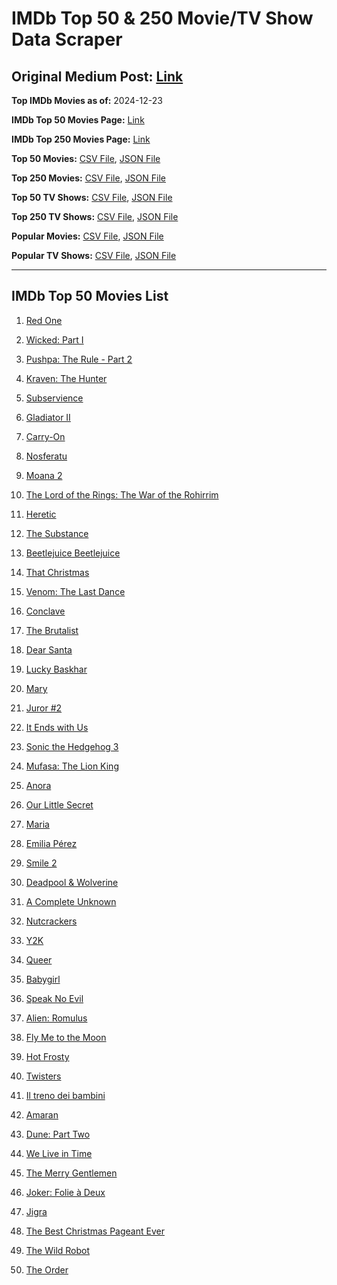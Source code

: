 # IMDb Top 50 & 250 Movie/TV Show Data Scraper

## Original Medium Post: [Link](https://medium.com/@nishantsahoo/which-movie-should-i-watch-5c83a3c0f5b1)

**Top IMDb Movies as of:** 2024-12-23

**IMDb Top 50 Movies Page:** [Link](https://www.imdb.com/search/title/?title_type=feature&release_date=2024-01-01,2024-12-31)

**IMDb Top 250 Movies Page:** [Link](https://www.imdb.com/chart/top/)

**Top 50 Movies:** [CSV File](/data/top50/movies.csv), [JSON File](/data/top50/movies.json)

**Top 250 Movies:** [CSV File](/data/top250/movies.csv), [JSON File](/data/top250/movies.json)

**Top 50 TV Shows:** [CSV File](/data/top50/shows.csv), [JSON File](/data/top50/shows.json)

**Top 250 TV Shows:** [CSV File](/data/top250/shows.csv), [JSON File](/data/top250/shows.json)

**Popular Movies:** [CSV File](/data/popular/movies.csv), [JSON File](/data/popular/movies.json)

**Popular TV Shows:** [CSV File](/data/popular/shows.csv), [JSON File](/data/popular/shows.json)

---

## IMDb Top 50 Movies List

1. [Red One](https://www.imdb.com/title/tt14948432/)

2. [Wicked: Part I](https://www.imdb.com/title/tt1262426/)

3. [Pushpa: The Rule - Part 2](https://www.imdb.com/title/tt16539454/)

4. [Kraven: The Hunter](https://www.imdb.com/title/tt8790086/)

5. [Subservience](https://www.imdb.com/title/tt24871974/)

6. [Gladiator II](https://www.imdb.com/title/tt9218128/)

7. [Carry-On](https://www.imdb.com/title/tt21382296/)

8. [Nosferatu](https://www.imdb.com/title/tt5040012/)

9. [Moana 2](https://www.imdb.com/title/tt13622970/)

10. [The Lord of the Rings: The War of the Rohirrim](https://www.imdb.com/title/tt14824600/)

11. [Heretic](https://www.imdb.com/title/tt28015403/)

12. [The Substance](https://www.imdb.com/title/tt17526714/)

13. [Beetlejuice Beetlejuice](https://www.imdb.com/title/tt2049403/)

14. [That Christmas](https://www.imdb.com/title/tt14855468/)

15. [Venom: The Last Dance](https://www.imdb.com/title/tt16366836/)

16. [Conclave](https://www.imdb.com/title/tt20215234/)

17. [The Brutalist](https://www.imdb.com/title/tt8999762/)

18. [Dear Santa](https://www.imdb.com/title/tt2396431/)

19. [Lucky Baskhar](https://www.imdb.com/title/tt27540542/)

20. [Mary](https://www.imdb.com/title/tt32084246/)

21. [Juror #2](https://www.imdb.com/title/tt27403986/)

22. [It Ends with Us](https://www.imdb.com/title/tt10655524/)

23. [Sonic the Hedgehog 3](https://www.imdb.com/title/tt18259086/)

24. [Mufasa: The Lion King](https://www.imdb.com/title/tt13186482/)

25. [Anora](https://www.imdb.com/title/tt28607951/)

26. [Our Little Secret](https://www.imdb.com/title/tt31022050/)

27. [Maria](https://www.imdb.com/title/tt22893404/)

28. [Emilia Pérez](https://www.imdb.com/title/tt20221436/)

29. [Smile 2](https://www.imdb.com/title/tt29268110/)

30. [Deadpool & Wolverine](https://www.imdb.com/title/tt6263850/)

31. [A Complete Unknown](https://www.imdb.com/title/tt11563598/)

32. [Nutcrackers](https://www.imdb.com/title/tt30144381/)

33. [Y2K](https://www.imdb.com/title/tt27218960/)

34. [Queer](https://www.imdb.com/title/tt24176060/)

35. [Babygirl](https://www.imdb.com/title/tt30057084/)

36. [Speak No Evil](https://www.imdb.com/title/tt27534307/)

37. [Alien: Romulus](https://www.imdb.com/title/tt18412256/)

38. [Fly Me to the Moon](https://www.imdb.com/title/tt1896747/)

39. [Hot Frosty](https://www.imdb.com/title/tt32359447/)

40. [Twisters](https://www.imdb.com/title/tt12584954/)

41. [Il treno dei bambini](https://www.imdb.com/title/tt29242846/)

42. [Amaran](https://www.imdb.com/title/tt27118357/)

43. [Dune: Part Two](https://www.imdb.com/title/tt15239678/)

44. [We Live in Time](https://www.imdb.com/title/tt27131358/)

45. [The Merry Gentlemen](https://www.imdb.com/title/tt32368345/)

46. [Joker: Folie à Deux](https://www.imdb.com/title/tt11315808/)

47. [Jigra](https://www.imdb.com/title/tt26733317/)

48. [The Best Christmas Pageant Ever](https://www.imdb.com/title/tt2347285/)

49. [The Wild Robot](https://www.imdb.com/title/tt29623480/)

50. [The Order](https://www.imdb.com/title/tt26625693/)
